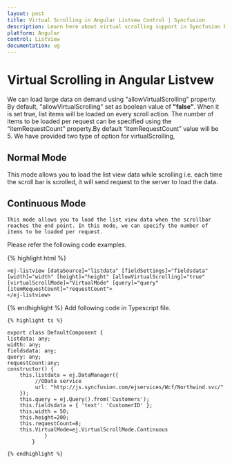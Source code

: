 ```yaml
---
layout: post
title: Virtual Scrolling in Angular Listvew Control | Syncfusion
description: Learn here about virtual scrolling support in Syncfusion Essential Angular ListView Control, its elements and more.
platform: Angular
control: ListView
documentation: ug
---
```


# Virtual Scrolling in Angular Listvew

  We can load large data on demand using "allowVirtualScrolling" property. By default, "allowVirtualScrolling" set as boolean value of **"false"**. When it is set true, list items will be loaded on every scroll action. The number of items to be loaded per request can be specified using the “itemRequestCount” property.By default “itemRequestCount” value will be 5. We have provided two type of option for virtualScrolling,

## Normal Mode
   This mode allows you to load the list view data while scrolling i.e. each time the scroll bar is scrolled, it will send request to the server to load the data.

## Continuous Mode
    This mode allows you to load the list view data when the scrollbar reaches the end point. In this mode, we can specify the number of items to be loaded per request.

Please refer the following code examples.

{% highlight html %}

    <ej-listview [dataSource]="listdata" [fieldSettings]="fieldsdata" [width]="width" [height]="height" [allowVirtualScrolling]="true" [virtualScrollMode]="VirtualMode" [query]="query" [itemRequestCount]="requestCount">
    </ej-listview>

{% endhighlight %}
Add following code in Typescript file.

    {% highlight ts %}

    export class DefaultComponent {
    listdata: any;
    width: any;
    fieldsdata: any;
    query: any;
    requestCount:any;
    constructor() {
        this.listdata = ej.DataManager({
             //OData service
             url: "http://js.syncfusion.com/ejservices/Wcf/Northwind.svc/"
        });
        this.query = ej.Query().from('Customers');
        this.fieldsdata = { 'text': 'CustomerID' };
        this.width = 50; 
		this.height=200;
        this.requestCount=8;
		this.VirtualMode=ej.VirtualScrollMode.Continuous
                }
            }

    {% endhighlight %}